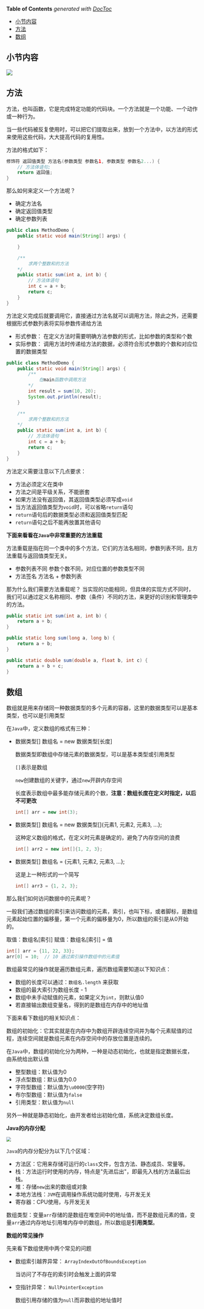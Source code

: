 <!-- START doctoc generated TOC please keep comment here to allow auto update -->
<!-- DON'T EDIT THIS SECTION, INSTEAD RE-RUN doctoc TO UPDATE -->
**Table of Contents**  *generated with [DocToc](https://github.com/thlorenz/doctoc)*

- [小节内容](#%E5%B0%8F%E8%8A%82%E5%86%85%E5%AE%B9)
- [方法](#%E6%96%B9%E6%B3%95)
- [数组](#%E6%95%B0%E7%BB%84)

<!-- END doctoc generated TOC please keep comment here to allow auto update -->

## 小节内容

<img src="https://s1.ax1x.com/2020/03/21/8RhXWT.png" />

## 方法

方法，也叫函数，它是完成特定功能的代码块。一个方法就是一个功能、一个动作或一种行为。

当一些代码被反复使用时，可以把它们提取出来，放到一个方法中，以方法的形式来使用这些代码，大大提高代码的复用性。

方法的格式如下：

```java
修饰符 返回值类型 方法名(参数类型 参数名1, 参数类型 参数名2...) {
	// 方法体语句;
	return 返回值;
}
```

那么如何来定义一个方法呢？

- 确定方法名
- 确定返回值类型
- 确定参数列表

```java
public class MethodDemo {
	public static void main(String[] args) {

	}

	/**
		求两个整数和的方法
	*/
	public static sum(int a, int b) {
		// 方法体语句
		int c = a + b;
		return c;
	}
}
```

方法定义完成后就要调用它，直接通过方法名就可以调用方法，除此之外，还需要根据形式参数列表将实际参数传递给方法

- 形式参数： 在定义方法时需要明确方法参数的形式，比如参数的类型和个数
- 实际参数： 调用方法时传递给方法的数据，必须符合形式参数的个数和对应位置的数据类型

```java
public class MethodDemo {
	public static void main(String[] args) {
		/**
			在main函数中调用方法
		*/
		int result = sum(10, 20);
		System.out.println(result);
	}

	/**
		求两个整数和的方法
	*/
	public static sum(int a, int b) {
		// 方法体语句
		int c = a + b;
		return c;
	}
}
```

方法定义需要注意以下几点要求：

- 方法必须定义在类中
- 方法之间是平级关系，不能嵌套
- 如果方法没有返回值，其返回值类型必须写成`void`
- 当方法返回值类型为`void`时，可以省略`return`语句
- `return`语句后的数据类型必须和返回值类型匹配
- `return`语句之后不能再放置其他语句

**下面来看看在`Java`中非常重要的方法重载**

方法重载是指在同一个类中的多个方法，它们的方法名相同，参数列表不同，且方法重载与返回值类型无关。

- 参数列表不同
	参数个数不同，对应位置的参数类型不同
- 方法签名
	方法名 + 参数列表

那为什么我们需要方法重载呢？ 当实现的功能相同，但具体的实现方式不同时，我们可以通过定义名称相同、参数（条件）不同的方法，来更好的识别和管理类中的方法。

```java
public static int sum(int a, int b) {
	return a + b;
}

public static long sum(long a, long b) {
	return a + b;
}

public static double sum(double a, float b, int c) {
	return a + b + c;
}
```

## 数组

数组就是用来存储同一种数据类型的多个元素的容器，这里的数据类型可以是基本类型，也可以是引用类型

在`Java`中，定义数组的格式有三种：

- 数据类型[] 数组名 = new 数据类型[长度]

	数据类型即数组中存储元素的数据类型，可以是基本类型或引用类型

	`[]`表示是数组

	`new`创建数组的关键字，通过`new`开辟内存空间

	长度表示数组中最多能存储元素的个数，**注意：数组长度在定义时指定，以后不可更改**

	```java
	int[] arr = new int(3);
    ```

- 数据类型[] 数组名 = new 数据类型[]{元素1, 元素2, 元素3, ...};

	这种定义数组的格式，在定义时元素是确定的，避免了内存空间的浪费

	```java
	int[] arr2 = new int[]{1, 2, 3};
	```

- 数据类型[] 数组名 = {元素1, 元素2, 元素3, ...};

	这是上一种形式的一个简写

	```java
	int[] arr3 = {1, 2, 3};
	```

那么我们如何访问数据中的元素呢？

一般我们通过数组的索引来访问数组的元素，索引，也叫下标，或者脚标，是数组元素起始位置的偏移量，第一个元素的偏移量为0，所以数组的索引是从0开始的。

取值：数组名[索引]
赋值：数组名[索引] = 值

```java
int[] arr = {11, 22, 33};
arr[0] = 10;  // 10 通过索引操作数组中的元素值
```

数组最常见的操作就是遍历数组元素，遍历数组需要知道以下知识点：

- 数组的长度可以通过：`数组名.length` 来获取
- 数组的最大索引为数组长度 - 1
- 数组中未手动赋值的元素，如果定义为`int`，则默认值0
- 若直接输出数组变量名，得到的是数组在内存中的地址值

下面来看下数组的相关知识点：

数组的初始化：它其实就是在内存中为数组开辟连续空间并为每个元素赋值的过程，连续空间就是数组元素在内存空间中的存放位置是连续的。

在`Java`中，数组的初始化分为两种，一种是动态初始化，也就是指定数据长度，由系统给出默认值

- 整型数组：默认值为0
- 浮点型数组：默认值为0.0
- 字符型数组：默认值为`\u0000`(空字符)
- 布尔型数组：默认值为`false`
- 引用类型：默认值为`null`

另外一种就是静态初始化，由开发者给出初始化值，系统决定数组长度。

**Java的内存分配**

<img src="https://s1.ax1x.com/2020/03/21/8hgRI0.png" style="zoom: 75%" />

`Java`的内存分配分为以下几个区域：

- 方法区：它用来存储可运行的`class`文件，包含方法、静态成员、常量等。
- 栈：方法运行时使用的内存，特点是"先进后出"，即最先入栈的方法最后出栈。
- 堆：存储`new`出来的数组或对象
- 本地方法栈：`JVM`在调用操作系统功能时使用，与开发无关
- 寄存器：CPU使用，与开发无关

数组类型：变量`arr`存储的是数组在堆空间中的地址值，而不是数组元素的值，变量`arr`通过内存地址引用堆内存中的数组，所以数组是**引用类型**。

**数组的常见操作**

先来看下数组使用中两个常见的问题

- 数组索引越界异常： `ArrayIndexOutOfBoundsException`

	当访问了不存在的索引时会触发上面的异常

- 空指针异常： `NullPointerException`

	数组引用存储的值为`null`而非数组的地址值时





